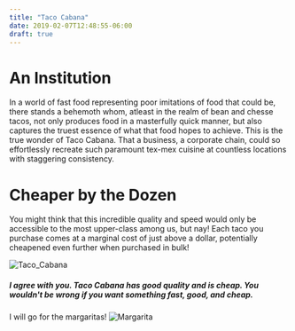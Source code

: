 ```yaml
---
title: "Taco Cabana"
date: 2019-02-07T12:48:55-06:00
draft: true
---
```

<title> </title>
</head>
<body>
<h1>An Institution</h1>
<p>In a world of fast food representing poor imitations of food that could be, there stands a behemoth whom, atleast in the realm of bean and chesse tacos, not only produces food in a masterfully quick manner, but also captures the truest essence of what that food hopes to achieve. This is the true wonder of Taco Cabana. That a business, a corporate chain, could so effortlessly recreate such paramount tex-mex cuisine at countless locations with staggering consistency.</p>

<h1>Cheaper by the Dozen</h1>
<p>You might think that this incredible quality and speed would only be accessible to the most upper-class among us, but nay! Each taco you purchase comes at a marginal cost of just above a dollar, potentially cheapened even further when purchased in bulk!</p>

![Taco_Cabana](https://www.bing.com/th?id=OIP.9DQaavlKJuJjHeJl-dg4FAHaHa&w=208&h=208&c=7&o=5&dpr=1.125&pid=1.7)


##### I agree with you. Taco Cabana has good quality and is cheap. You wouldn't be wrong if you want something fast, good, and cheap.

I will go for the margaritas! 
![Margarita](/posts/images/margaritas-monday.png)


